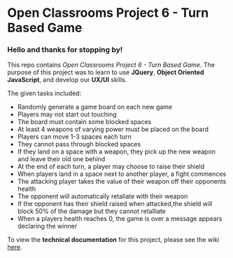 # Open Classrooms Project 6 - Turn Based Game

### Hello and thanks for stopping by!

This repo contains *Open Classrooms Project 6 - Turn Based Game*. The purpose of this project was to learn to use **JQuery**, **Object Oriented JavaScript**, and develop our **UX/UI** skills.

The given tasks included:

* Randomly generate a game board on each new game
* Players may not start out touching
* The board must contain some blocked spaces
* At least 4 weapons of varying power must be placed on the board
* Players can move 1-3 spaces each turn
* They cannot pass through blocked spaces
* If they land on a space with a weapon, they pick up the new weapon and leave their old one behind
* At the end of each turn, a player may choose to raise their shield
* When players land in a space next to another player, a fight commences
* The attacking player takes the value of their weapon off their opponents health
* The opponent will automatically retaliate with their weapon
* If the opponent has their shield raised when attacked,the shield will block 50% of the damage but they cannot retalliate
* When a players health reaches 0, the game is over a message appears declaring the winner

To view the **technical documentation** for this project, please see the wiki [here](https://github.com/TamiMcInnis/restaurant-review-site/wiki "Turn Based Game wiki").
